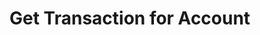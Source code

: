 # Get Transaction for Account

<api-endpoint openapi-path="../../OpenApi/user.openapi.yaml" method="GET" endpoint="/api/v1/accounts/{accountId}/transactions"/>